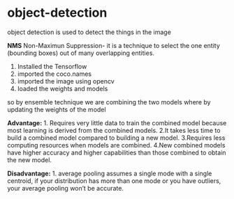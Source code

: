 # object-detection

object detection is used to detect the things in the image

**NMS**
Non-Maximun Suppression- it is a technique to select the one entity (bounding boxes) out of many overlapping entities.

1. Installed the Tensorflow 
2. imported the coco.names 
3. imported the image using opencv
4. loaded the weights and models

so by ensemble technique we are combining the two models where by updating the weights of the model 
    
**Advantage:**
    1. Requires very little data to train the combined model because most learning is derived from the combined models.
    2.It takes less time to build a combined model compared to building a new model.
    3.Requires less computing resources when models are combined.
    4.New combined models have higher accuracy and higher capabilities than those combined to obtain the new model.
   
**Disadvantage:**
    1. average pooling assumes a single mode with a single centroid, if your distribution has more than one mode or you have outliers, your average pooling won’t be accurate.
   
          
                         
                         
